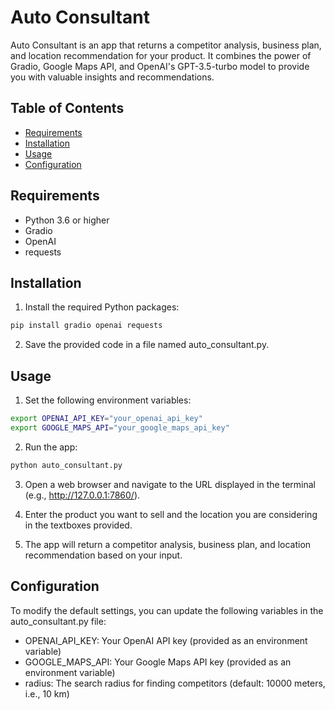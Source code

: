 # Auto Consultant

Auto Consultant is an app that returns a competitor analysis, business plan, and location recommendation for your product. It combines the power of Gradio, Google Maps API, and OpenAI's GPT-3.5-turbo model to provide you with valuable insights and recommendations.

## Table of Contents
- [Requirements](#requirements)
- [Installation](#installation)
- [Usage](#usage)
- [Configuration](#configuration)

## Requirements
- Python 3.6 or higher
- Gradio
- OpenAI
- requests

## Installation

1. Install the required Python packages:

```bash
pip install gradio openai requests
```

2. Save the provided code in a file named auto_consultant.py.

## Usage

1. Set the following environment variables:

```bash
export OPENAI_API_KEY="your_openai_api_key"
export GOOGLE_MAPS_API="your_google_maps_api_key"
```

2. Run the app:

```bash
python auto_consultant.py
```

3. Open a web browser and navigate to the URL displayed in the terminal (e.g., http://127.0.0.1:7860/).

4. Enter the product you want to sell and the location you are considering in the textboxes provided.

5. The app will return a competitor analysis, business plan, and location recommendation based on your input.

## Configuration

To modify the default settings, you can update the following variables in the auto_consultant.py file:

- OPENAI_API_KEY: Your OpenAI API key (provided as an environment variable)
- GOOGLE_MAPS_API: Your Google Maps API key (provided as an environment variable)
- radius: The search radius for finding competitors (default: 10000 meters, i.e., 10 km)

